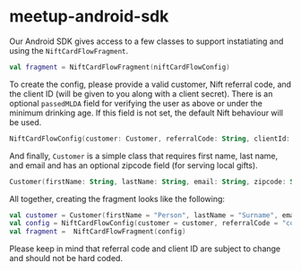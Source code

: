 # meetup-android-sdk

Our Android SDK gives access to a few classes to support instatiating and using the `NiftCardFlowFragment`.
```kotlin
val fragment = NiftCardFlowFragment(niftCardFlowConfig)
```

To create the config, please provide a valid customer, Nift referral code, and the client ID (will be given to you along with a client secret).
There is an optional `passedMLDA` field for verifying the user as above or under the minimum drinking age. If this field is not set, the default Nift behaviour will be used.
```kotlin
NiftCardFlowConfig(customer: Customer, referralCode: String, clientId: String, passedMLDA: Boolean? = null)
```

And finally, `Customer` is a simple class that requires first name, last name, and email and has an optional zipcode field (for serving local gifts).
```kotlin
Customer(firstName: String, lastName: String, email: String, zipcode: String? = null)
```

All together, creating the fragment looks like the following:
```kotlin
val customer = Customer(firstName = "Person", lastName = "Surname", email = "person@email.com")
val config = NiftCardFlowConfig(customer = customer, referralCode = "code", clientId = "xxxxxxxxxx")
val fragment =  NiftCardFlowFragment(config)
```

Please keep in mind that referral code and client ID are subject to change and should not be hard coded.
